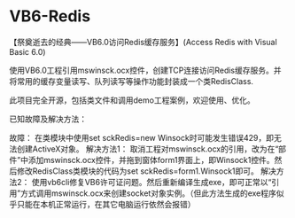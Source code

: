 # VB6-Redis
【祭奠逝去的经典——VB6.0访问Redis缓存服务】(Access Redis with Visual Basic 6.0)

使用VB6.0工程引用mswinsck.ocx控件，创建TCP连接访问Redis缓存服务。并将常用的缓存变量读写、队列读写等操作功能封装成一个类RedisClass.

此项目完全开源，包括类文件和调用demo工程案例，欢迎使用、优化。


已知故障及解决方法：

故障：
	在类模块中使用set sckRedis=new Winsock时可能发生错误429，即无法创建ActiveX对象。
解决方法1：
	取消工程对mswinsck.ocx的引用，改为在“部件”中添加mswinsck.ocx控件，并拖到窗体form1界面上，即Winsock1控件。然后修改RedisClass类模块的代码为set sckRedis=form1.Winsock1即可。
解决方法2：
	使用vb6cli修复VB6许可证问题。然后重新编译生成exe，即可正常以“引用”方式调用mswinsck.ocx来创建socket对象实例。（但此方法生成的exe程序似乎只能在本机正常运行，在其它电脑运行依然会报错）
